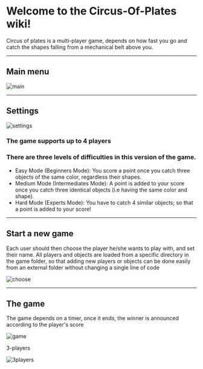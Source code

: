 # Welcome to the Circus-Of-Plates wiki!

Circus of plates is a multi-player game, depends on how fast you go and catch the shapes falling from a mechanical belt above you. 


***

## Main menu 
<a> <img src="https://preview.ibb.co/ffXoub/main.jpg" alt="main" border="0"></a>

***
## Settings

<a><img src="https://image.ibb.co/hWze0G/settings.jpg" alt="settings" border="0"></a>

### The game supports up to 4 players
### There are three levels of difficulties in this version of the game.
 * Easy Mode (Beginners Mode): You score a point once you catch three objects of the same color, regardless their shapes. 
 * Medium Mode (Intermediates Mode):  A point is added to your score once you catch three identical objects (i.e having the same color and shape).
 * Hard Mode (Experts Mode): You have to catch 4 similar objects; so that a point is added to your score!

***
## Start a new game
Each user should then choose the player he/she wants to play with, and set their name. 
All players and objects are loaded from a specific directory in the game folder, so that adding new players or objects can be done easily from an external folder without changing a single line of code

<a><img src="https://image.ibb.co/hCqV7w/choose.jpg" alt="choose" border="0"></a>

***
## The game
The game depends on a timer, once it ends, the winner is announced according to the player's score

<a><img src="https://preview.ibb.co/nQ7oub/game.jpg" alt="game" border="0"></a>

3-players 


<a><img src="https://preview.ibb.co/eNidub/3players.png" alt="3players" border="0"></a>


